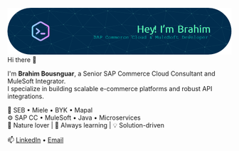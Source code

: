 ![Banner](./brbousnguar.png)
Hi there 👋

I'm **Brahim Bousnguar**, a Senior SAP Commerce Cloud Consultant and MuleSoft Integrator.  
I specialize in building scalable e-commerce platforms and robust API integrations.

💼 SEB • Miele • BYK • Mapal  
⚙️ SAP CC • MuleSoft • Java • Microservices  
🌱 Nature lover | 🎯 Always learning | 💡 Solution-driven

📫 [LinkedIn](https://www.linkedin.com/in/brahim-bousnguar) • [Email](mailto:b.bousnguar@gmail.com)
